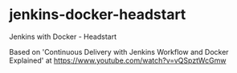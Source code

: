 # jenkins-docker-headstart
Jenkins with Docker - Headstart

Based on 'Continuous Delivery with Jenkins Workflow and Docker Explained' at https://www.youtube.com/watch?v=vQSpztWcGmw
